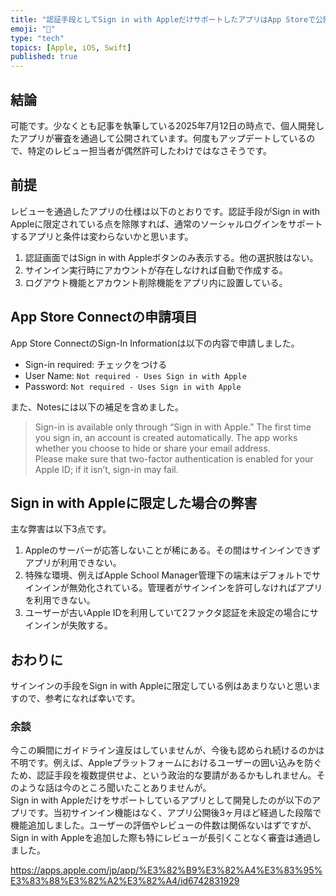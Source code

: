 ```yaml
---
title: "認証手段としてSign in with AppleだけサポートしたアプリはApp Storeで公開可能か？"
emoji: "🍎"
type: "tech"
topics: [Apple, iOS, Swift]
published: true
---
```

## 結論

可能です。少なくとも記事を執筆している2025年7月12日の時点で、個人開発したアプリが審査を通過して公開されています。何度もアップデートしているので、特定のレビュー担当者が偶然許可したわけではなさそうです。  

## 前提

レビューを通過したアプリの仕様は以下のとおりです。認証手段がSign in with Appleに限定されている点を除隊すれば、通常のソーシャルログインをサポートするアプリと条件は変わらないかと思います。  

1. 認証画面ではSign in with Appleボタンのみ表示する。他の選択肢はない。
2. サインイン実行時にアカウントが存在しなければ自動で作成する。
3. ログアウト機能とアカウント削除機能をアプリ内に設置している。

## App Store Connectの申請項目

App Store ConnectのSign-In Informationは以下の内容で申請しました。  

- Sign-in required: チェックをつける
- User Name: `Not required - Uses Sign in with Apple`
- Password: `Not required - Uses Sign in with Apple`

また、Notesには以下の補足を含めました。

> Sign-in is available only through “Sign in with Apple.” The first time you sign in, an account is created automatically. The app works whether you choose to hide or share your email address.  
> Please make sure that two-factor authentication is enabled for your Apple ID; if it isn’t, sign-in may fail.  

## Sign in with Appleに限定した場合の弊害

主な弊害は以下3点です。  

1. Appleのサーバーが応答しないことが稀にある。その間はサインインできずアプリが利用できない。
2. 特殊な環境、例えばApple School Manager管理下の端末はデフォルトでサインインが無効化されている。管理者がサインインを許可しなければアプリを利用できない。
3. ユーザーが古いApple IDを利用していて2ファクタ認証を未設定の場合にサインインが失敗する。

## おわりに

サインインの手段をSign in with Appleに限定している例はあまりないと思いますので、参考になれば幸いです。  

### 余談

今この瞬間にガイドライン違反はしていませんが、今後も認められ続けるのかは不明です。例えば、Appleプラットフォームにおけるユーザーの囲い込みを防ぐため、認証手段を複数提供せよ、という政治的な要請があるかもしれません。そのような話は今のところ聞いたことありませんが。  
Sign in with Appleだけをサポートしているアプリとして開発したのが以下のアプリです。当初サインイン機能はなく、アプリ公開後3ヶ月ほど経過した段階で機能追加しました。ユーザーの評価やレビューの件数は関係ないはずですが、Sign in with Appleを追加した際も特にレビューが長引くことなく審査は通過しました。  

https://apps.apple.com/jp/app/%E3%82%B9%E3%82%A4%E3%83%95%E3%83%88%E3%82%A2%E3%82%A4/id6742831929
